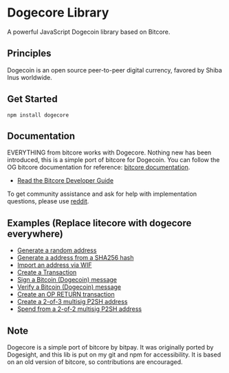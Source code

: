 Dogecore Library
=======

A powerful JavaScript Dogecoin library based on Bitcore.

## Principles

Dogecoin is an open source peer-to-peer digital currency, favored by Shiba Inus worldwide.

## Get Started

```
npm install dogecore
```

## Documentation

EVERYTHING from bitcore works with Dogecore. Nothing new has been introduced, this is a simple port of bitcore for Dogecoin. You can follow the OG bitcore documentation for reference: [bitcore documentation](http://bitcore.io/).

- [Read the Bitcore Developer Guide](http://bitcore.io/guide/)

To get community assistance and ask for help with implementation questions, please use [reddit](https://www.reddit.com/r/dogecoin/).

## Examples (Replace litecore with dogecore everywhere)

* [Generate a random address](https://github.com/bitpay/bitcore-lib/blob/master/docs/examples.md#generate-a-random-address)
* [Generate a address from a SHA256 hash](https://github.com/bitpay/bitcore-lib/blob/master/docs/examples.md#generate-a-address-from-a-sha256-hash)
* [Import an address via WIF](https://github.com/bitpay/bitcore-lib/blob/master/docs/examples.md#import-an-address-via-wif)
* [Create a Transaction](https://github.com/bitpay/bitcore-lib/blob/master/docs/examples.md#create-a-transaction)
* [Sign a Bitcoin (Dogecoin) message](https://github.com/bitpay/bitcore-lib/blob/master/docs/examples.md#sign-a-bitcoin-message)
* [Verify a Bitcoin (Dogecoin) message](https://github.com/bitpay/bitcore-lib/blob/master/docs/examples.md#verify-a-bitcoin-message)
* [Create an OP RETURN transaction](https://github.com/bitpay/bitcore-lib/blob/master/docs/examples.md#create-an-op-return-transaction)
* [Create a 2-of-3 multisig P2SH address](https://github.com/bitpay/bitcore-lib/blob/master/docs/examples.md#create-a-2-of-3-multisig-p2sh-address)
* [Spend from a 2-of-2 multisig P2SH address](https://github.com/bitpay/bitcore-lib/blob/master/docs/examples.md#spend-from-a-2-of-2-multisig-p2sh-address)


## Note

Dogecore is a simple port of bitcore by bitpay. It was originally ported by Dogesight, and this lib is put on my git and npm for accessibility. It is based on an old version of bitcore, so contributions are encouraged.

